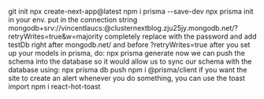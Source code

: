 git init
npx create-next-app@latest
npm i prisma --save-dev
npx prisma init
in your env. put in the connection string
mongodb+srv://vincentlaucs:<password>@clusternextblog.zju25jy.mongodb.net/?retryWrites=true&w=majority
completely replace <password> with the password and add testDb right after mongodb.net/ and before ?retryWrites=true
after you set up your models in prisma, do: npx prisma generate
now we can push the schema into the database so it would allow us to sync our schema with the database using: npx prisma db push
npm i @prisma/client
if you want the site to create an alert whenever you do something, you can use the toast import 
npm i react-hot-toast